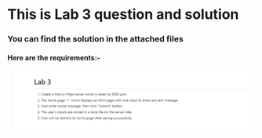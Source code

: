 # This is Lab 3 question and solution

### You can find the solution in the attached files

#### Here are the requirements:-

![](Lab3.PNG)